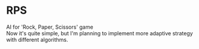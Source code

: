 # RPS
AI for 'Rock, Paper, Scissors' game  
Now it's quite simple, but I'm planning to implement more adaptive strategy with different algorithms.
